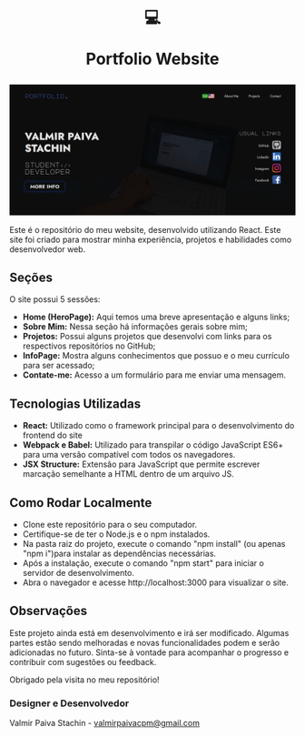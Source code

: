 <h1 align="center">
  💻
  
  Portfolio Website
</h1>

<div align="center"><img src="src/assets/img/preview.png" alt="Preview do Projeto"></div>

Este é o repositório do meu website, desenvolvido utilizando React. Este site foi criado para mostrar minha experiência, projetos e habilidades como desenvolvedor web.

## Seções

O site possui 5 sessões:

- **Home (HeroPage):** Aqui temos uma breve apresentação e alguns links;
- **Sobre Mim:** Nessa seção há informações gerais sobre mim;
- **Projetos:** Possui alguns projetos que desenvolvi com links para os respectivos repositórios no GitHub;
- **InfoPage:** Mostra alguns conhecimentos que possuo e o meu currículo para ser acessado;
- **Contate-me:** Acesso a um formulário para me enviar uma mensagem.

## Tecnologias Utilizadas

- **React:** Utilizado como o framework principal para o desenvolvimento do frontend do site
- **Webpack e Babel:** Utilizado para transpilar o código JavaScript ES6+ para uma versão compatível com todos os navegadores.
- **JSX Structure:** Extensão para JavaScript que permite escrever marcação semelhante a HTML dentro de um arquivo JS.

## Como Rodar Localmente

- Clone este repositório para o seu computador.
- Certifique-se de ter o Node.js e o npm instalados.
- Na pasta raiz do projeto, execute o comando "npm install" (ou apenas "npm i")para instalar as dependências necessárias.
- Após a instalação, execute o comando "npm start" para iniciar o servidor de desenvolvimento.
- Abra o navegador e acesse http://localhost:3000 para visualizar o site.

## Observações

Este projeto ainda está em desenvolvimento e irá ser modificado. Algumas partes estão sendo melhoradas e novas funcionalidades podem e serão adicionadas no futuro. Sinta-se à vontade para acompanhar o progresso e contribuir com sugestões ou feedback.

Obrigado pela visita no meu repositório!

### Designer e Desenvolvedor

Valmir Paiva Stachin - valmirpaivacpm@gmail.com
